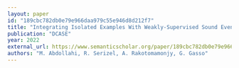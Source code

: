 ```yaml
---
layout: paper
id: "189cbc782db0e79e966daa979c55e946d8d212f7"
title: "Integrating Isolated Examples With Weakly-Supervised Sound Event Detection: A Direct Approach"
publication: "DCASE"
year: 2022
external_url: https://www.semanticscholar.org/paper/189cbc782db0e79e966daa979c55e946d8d212f7
authors: "M. Abdollahi, R. Serizel, A. Rakotomamonjy, G. Gasso"
---
```

